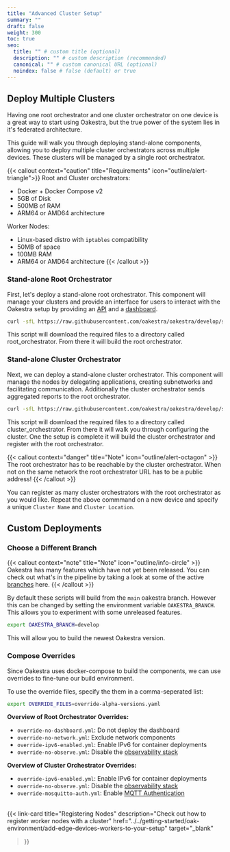 ```yaml
---
title: "Advanced Cluster Setup"
summary: ""
draft: false
weight: 300
toc: true
seo:
  title: "" # custom title (optional)
  description: "" # custom description (recommended)
  canonical: "" # custom canonical URL (optional)
  noindex: false # false (default) or true
---
```


## Deploy Multiple Clusters

<!--- Insert image here -->

Having one root orchestrator and one cluster orchestrator on one device is a great way to start using Oakestra, but the true power
of the system lies in it's federated architecture.

This guide will walk you through deploying stand-alone components, allowing you to
deploy multiple cluster orchestrators across multiple devices. These clusters will be managed by a single root orchestrator.

{{< callout context="caution" title="Requirements" icon="outline/alert-triangle">}}
Root and Cluster orchestrators:
- Docker + Docker Compose v2
- 5GB of Disk
- 500MB of RAM
- ARM64 or AMD64 architecture

Worker Nodes:
- Linux-based distro with `iptables` compatibility 
- 50MB of space
- 100MB RAM
- ARM64 or AMD64 architecture
{{< /callout >}}

### Stand-alone Root Orchestrator

First, let's deploy a stand-alone root orchestrator. This component will manage your clusters and provide an interface for users to interact with the Oakestra setup 
by providing an [API](../../getting-started/deploy-app/with-the-api/) and a [dashboard](../../getting-started/deploy-app/with-the-dashboard/).

```bash
curl -sfL https://raw.githubusercontent.com/oakestra/oakestra/develop/scripts/StartOakestraRoot.sh | sh - 
```

This script will download the required files to a directory called root_orchestrator. From there it will build the root orchestrator.

### Stand-alone Cluster Orchestrator

Next, we can deploy a stand-alone cluster orchestrator. This component will manage the nodes by delegating applications, creating subnetworks and
facilitating communication. Additionally the cluster orchestrator sends aggregated reports to the root orchestrator.

```bash
curl -sfL https://raw.githubusercontent.com/oakestra/oakestra/develop/scripts/StartOakestraCluster.sh | sh - 
```

This script will download the required files to a directory called cluster_orchestrator. From there it will walk you through
configuring the cluster. One the setup is complete it will build the cluster orchestrator and register with the root orchestrator.

{{< callout context="danger" title="Note" icon="outline/alert-octagon" >}}
The root orchestrator has to be reachable by the cluster orchestrator. When not on the same network the root orchestrator URL has to be a public
address!
{{< /callout >}}

You can register as many cluster orchestrators with the root orchestrator as you would like. Repeat the above commmand on a new device and specify
a unique `Cluster Name` and `Cluster Location`.

## Custom Deployments

### Choose a Different Branch

{{< callout context="note" title="Note" icon="outline/info-circle" >}}
Oakestra has many features which have not yet been released. You can check out what's in the pipeline by taking a look at some of the active [branches](https://github.com/oakestra/oakestra/branches) here.
{{< /callout >}}

By default these scripts will build from the `main` oakestra branch. However this can be changed by setting the environment variable `OAKESTRA_BRANCH`.
This allows you to experiment with some unreleased features.

```bash
export OAKESTRA_BRANCH=develop
```
This will allow you to build the newest Oakestra version.

### Compose Overrides

Since Oakestra uses docker-compose to build the components, we can use overrides to fine-tune our build environment.

To use the override files, specify the them in a comma-seperated list:
```bash
export OVERRIDE_FILES=override-alpha-versions.yaml
```

**Overview of Root Orchestrator Overrides:**
* `override-no-dashboard.yml`: Do not deploy the dashboard
* `override-no-network.yml`: Exclude network components
* `override-ipv6-enabled.yml`: Enable IPv6 for container deployments
* `override-no-observe.yml`: Disable the [observability stack](https://github.com/oakestra/oakestra/blob/7107115a747cf83268aea592df1478cd20933907/root_orchestrator/config/README.md)

**Overview of Cluster Orchestrator Overrides:**
* `override-ipv6-enabled.yml`: Enable IPv6 for container deployments
* `override-no-observe.yml`: Disable the [observability stack](https://github.com/oakestra/oakestra/blob/7107115a747cf83268aea592df1478cd20933907/root_orchestrator/config/README.md)
* `override-mosquitto-auth.yml`: Enable [MQTT Authentication](../networking-internals/MQTT-Authentication)

\
{{< link-card
  title="Registering Nodes"
  description="Check out how to register worker nodes with a cluster"
  href="../../getting-started/oak-environment/add-edge-devices-workers-to-your-setup"
  target="_blank"
>}}

